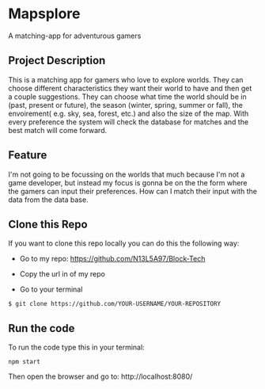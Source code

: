 # Mapsplore
A matching-app for adventurous gamers

## Project Description
This is a matching app for gamers who love to explore worlds. They can choose different characteristics they want their world to have and then get a couple suggestions. They can choose what time the world should be in (past, present or future), the season (winter, spring, summer or fall), the envoirement( e.g. sky, sea, forest, etc.) and also the size of the map. With every preference the system will check the database for matches and the best match will come forward. 

## Feature 
I'm not going to be focussing on the worlds that much because I'm not a game developer, but instead my focus is gonna be on the the form where the gamers can input their preferences. How can I match their input with the data from the data base. 

## Clone this Repo
If you want to clone this repo locally you can do this the following way:

- Go to my repo: https://github.com/N13L5A97/Block-Tech
- Copy the url in of my repo

- Go to your terminal

<pre>
<code>$ git clone https://github.com/YOUR-USERNAME/YOUR-REPOSITORY</code>
</pre>


## Run the code 
To run the code type this in your terminal:
<pre>
<code>npm start</code>
</pre>
 
Then open the browser and go to: http://localhost:8080/